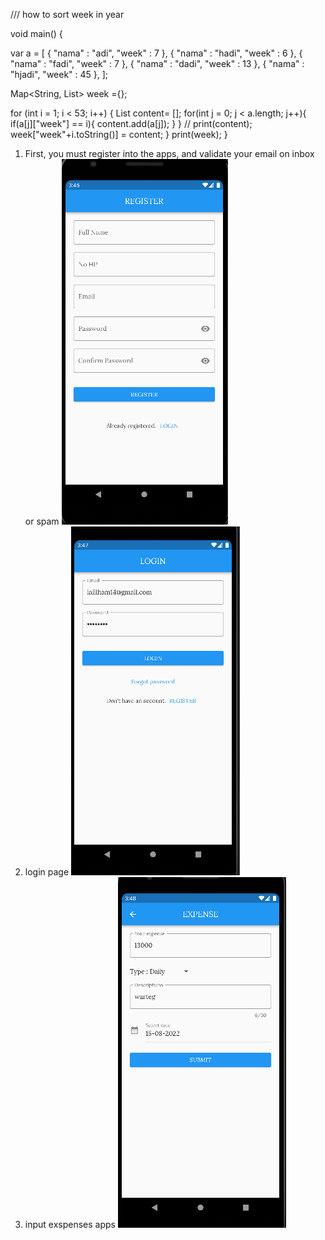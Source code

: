 /// how to sort week in year

void main() {
 
  var a = [
    {
      "nama" : "adi",
      "week"  : 7
    },
    {
      "nama" : "hadi",
      "week"  : 6
    },
    {
      "nama" : "fadi",
      "week"  : 7
    },
    {
      "nama" : "dadi",
      "week"  : 13
    },
    {
      "nama" : "hjadi",
      "week"  : 45
    },
  ];
  
  Map<String, List<Object>> week ={};
  
  for (int i = 1; i < 53; i++) {
    List<Object> content= [];
   for(int j = 0; j < a.length; j++){
         if(a[j]["week"] == i){
           content.add(a[j]);
         }
   }
//     print(content);
    week["week"+i.toString()] = content; 
  }
  print(week);
}





 1. First, you must register into the apps, and validate your email on inbox or spam
![register](/images/1.png)
 2. login page
![Login](/images/2.png)
 3. input exspenses apps 
![homepage](/images/3.png)

